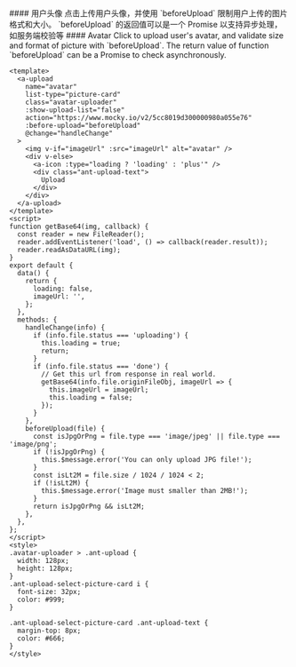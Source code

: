 <cn>
#### 用户头像
点击上传用户头像，并使用 `beforeUpload` 限制用户上传的图片格式和大小。
`beforeUpload` 的返回值可以是一个 Promise 以支持异步处理，如服务端校验等
</cn>

<us>
#### Avatar
Click to upload user's avatar, and validate size and format of picture with `beforeUpload`.
The return value of function `beforeUpload` can be a Promise to check asynchronously.
</us>

```vue
<template>
  <a-upload
    name="avatar"
    list-type="picture-card"
    class="avatar-uploader"
    :show-upload-list="false"
    action="https://www.mocky.io/v2/5cc8019d300000980a055e76"
    :before-upload="beforeUpload"
    @change="handleChange"
  >
    <img v-if="imageUrl" :src="imageUrl" alt="avatar" />
    <div v-else>
      <a-icon :type="loading ? 'loading' : 'plus'" />
      <div class="ant-upload-text">
        Upload
      </div>
    </div>
  </a-upload>
</template>
<script>
function getBase64(img, callback) {
  const reader = new FileReader();
  reader.addEventListener('load', () => callback(reader.result));
  reader.readAsDataURL(img);
}
export default {
  data() {
    return {
      loading: false,
      imageUrl: '',
    };
  },
  methods: {
    handleChange(info) {
      if (info.file.status === 'uploading') {
        this.loading = true;
        return;
      }
      if (info.file.status === 'done') {
        // Get this url from response in real world.
        getBase64(info.file.originFileObj, imageUrl => {
          this.imageUrl = imageUrl;
          this.loading = false;
        });
      }
    },
    beforeUpload(file) {
      const isJpgOrPng = file.type === 'image/jpeg' || file.type === 'image/png';
      if (!isJpgOrPng) {
        this.$message.error('You can only upload JPG file!');
      }
      const isLt2M = file.size / 1024 / 1024 < 2;
      if (!isLt2M) {
        this.$message.error('Image must smaller than 2MB!');
      }
      return isJpgOrPng && isLt2M;
    },
  },
};
</script>
<style>
.avatar-uploader > .ant-upload {
  width: 128px;
  height: 128px;
}
.ant-upload-select-picture-card i {
  font-size: 32px;
  color: #999;
}

.ant-upload-select-picture-card .ant-upload-text {
  margin-top: 8px;
  color: #666;
}
</style>
```
